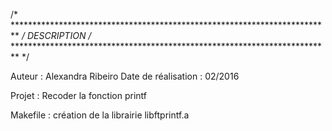 /* ************************************************************************* */
				DESCRIPTION
/* ************************************************************************* */

Auteur : Alexandra Ribeiro
Date de réalisation : 02/2016

Projet :
Recoder la fonction printf

Makefile : création de la librairie libftprintf.a